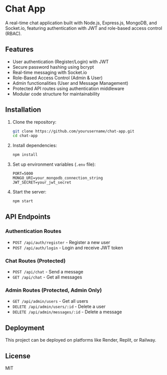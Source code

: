 # Chat App

A real-time chat application built with Node.js, Express.js, MongoDB, and Socket.io, featuring authentication with JWT and role-based access control (RBAC).

## Features
- User authentication (Register/Login) with JWT
- Secure password hashing using bcrypt
- Real-time messaging with Socket.io
- Role-Based Access Control (Admin & User)
- Admin functionalities (User and Message Management)
- Protected API routes using authentication middleware
- Modular code structure for maintainability

## Installation

1. Clone the repository:
   ```sh
   git clone https://github.com/yourusername/chat-app.git
   cd chat-app
   ```

2. Install dependencies:
   ```sh
   npm install
   ```

3. Set up environment variables (`.env` file):
   ```
   PORT=5000
   MONGO_URI=your_mongodb_connection_string
   JWT_SECRET=your_jwt_secret
   ```

4. Start the server:
   ```sh
   npm start
   ```

## API Endpoints

### Authentication Routes
- `POST /api/auth/register` - Register a new user
- `POST /api/auth/login` - Login and receive JWT token

### Chat Routes (Protected)
- `POST /api/chat` - Send a message
- `GET /api/chat` - Get all messages

### Admin Routes (Protected, Admin Only)
- `GET /api/admin/users` - Get all users
- `DELETE /api/admin/users/:id` - Delete a user
- `DELETE /api/admin/messages/:id` - Delete a message

## Deployment
This project can be deployed on platforms like Render, Replit, or Railway.

## License
MIT

